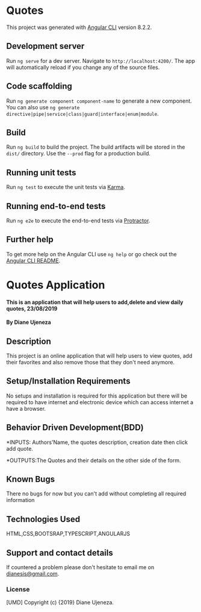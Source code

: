 # Quotes

This project was generated with [Angular CLI](https://github.com/angular/angular-cli) version 8.2.2.

## Development server

Run `ng serve` for a dev server. Navigate to `http://localhost:4200/`. The app will automatically reload if you change any of the source files.

## Code scaffolding

Run `ng generate component component-name` to generate a new component. You can also use `ng generate directive|pipe|service|class|guard|interface|enum|module`.

## Build

Run `ng build` to build the project. The build artifacts will be stored in the `dist/` directory. Use the `--prod` flag for a production build.

## Running unit tests

Run `ng test` to execute the unit tests via [Karma](https://karma-runner.github.io).

## Running end-to-end tests

Run `ng e2e` to execute the end-to-end tests via [Protractor](http://www.protractortest.org/).

## Further help

To get more help on the Angular CLI use `ng help` or go check out the [Angular CLI README](https://github.com/angular/angular-cli/blob/master/README.md).

# Quotes Application
#### This is an application that will help users to add,delete and view daily quotes, 23/08/2019
#### By Diane Ujeneza
## Description
This project is an online application that will help users to view quotes, add their favorites and also remove those that they don't need anymore.
## Setup/Installation Requirements
No setups and installation is required for this application but there will be required to have internet and electronic device which can access internet a have a browser.
## Behavior Driven Development(BDD)

*INPUTS: Authors'Name, the quotes description, creation date then click add quote.

*OUTPUTS:The Quotes and their details on the other side of the form.
## Known Bugs
There no bugs for now but you can't add without completing all required information
## Technologies Used
HTML,CSS,BOOTSRAP,TYPESCRIPT,ANGULARJS
## Support and contact details
If countered a problem please don't hesitate to email me on dianesis@gmail.com.
### License
[UMD]
Copyright (c) {2019} Diane Ujeneza.
